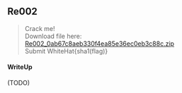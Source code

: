 ## Re002

> Crack me! <br>
> Download file here: <br>
> [Re002_0ab67c8aeb330f4ea85e36ec0eb3c88c.zip](./lib/Re002_0ab67c8aeb330f4ea85e36ec0eb3c88c.zip) <br>
> Submit WhiteHat{sha1(flag)}

#### WriteUp

(TODO)